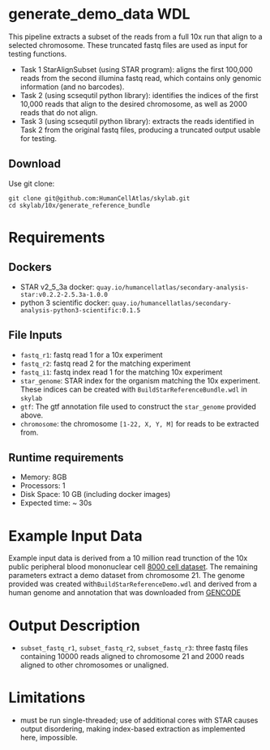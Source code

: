# generate_demo_data WDL 
This pipeline extracts a subset of the reads from a full 10x run that align to a selected 
chromosome. These truncated fastq files are used as input for testing functions.
- Task 1 StarAlignSubset (using STAR program): aligns the first 100,000 reads from the second 
  illumina fastq read, which contains only genomic information (and no barcodes). 
- Task 2 (using scsequtil python library): identifies the indices of the first 10,000 reads that 
  align to the desired chromosome, as well as 2000 reads that do not align.  
- Task 3 (using scsequtil python library): extracts the reads identified in Task 2 from the 
  original fastq files, producing a truncated output usable for testing. 

## Download
Use git clone: 
 
```
git clone git@github.com:HumanCellAtlas/skylab.git
cd skylab/10x/generate_reference_bundle
```

# Requirements
## Dockers
- STAR v2_5_3a docker: `quay.io/humancellatlas/secondary-analysis-star:v0.2.2-2.5.3a-1.0.0`
- python 3 scientific docker: `quay.io/humancellatlas/secondary-analysis-python3-scientific:0.1.5`

## File Inputs
- `fastq_r1`: fastq read 1 for a 10x experiment
- `fastq_r2`: fastq read 2 for the matching experiment
- `fastq_i1`: fastq index read 1 for the matching 10x experiment
- `star_genome`: STAR index for the organism matching the 10x experiment. These indices can be
  created with `BuildStarReferenceBundle.wdl` in `skylab`
- `gtf`: The gtf annotation file used to construct the `star_genome` provided above. 
- `chromosome`: the chromosome `[1-22, X, Y, M]` for reads to be extracted from.

## Runtime requirements
- Memory: 8GB
- Processors: 1
- Disk Space: 10 GB (including docker images)
- Expected time: ~ 30s

# Example Input Data
Example input data is derived from a 10 million read trunction of the 10x public peripheral 
blood mononuclear cell 
<a href=https://support.10xgenomics.com/single-cell-gene-expression/datasets>8000 cell dataset</a>. 
The remaining parameters extract a demo dataset from chromosome 21. The 
genome provided was created with`BuildStarReferenceDemo.wdl` and derived from a
human genome and annotation that was downloaded from 
<a href=https://www.gencodegenes.org/releases/current.html>GENCODE</a>

# Output Description
- `subset_fastq_r1`, `subset_fastq_r2`, `subset_fastq_r3`: three fastq files containing 10000 
  reads aligned to chromosome 21 and 2000 reads aligned to other chromosomes or unaligned.  

# Limitations
- must be run single-threaded; use of additional cores with STAR causes output disordering,
  making index-based extraction as implemented here, impossible. 
